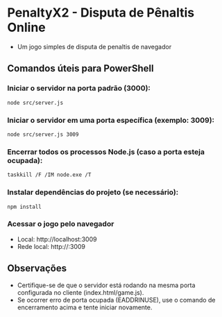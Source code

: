 # PenaltyX2 - Disputa de Pênaltis Online
- Um jogo simples de disputa de penaltis de navegador
## Comandos úteis para PowerShell

### Iniciar o servidor na porta padrão (3000):
```
node src/server.js
```

### Iniciar o servidor em uma porta específica (exemplo: 3009):
```
node src/server.js 3009
```

### Encerrar todos os processos Node.js (caso a porta esteja ocupada):
```
taskkill /F /IM node.exe /T
```

### Instalar dependências do projeto (se necessário):
```
npm install
```

### Acessar o jogo pelo navegador
- Local: http://localhost:3009
- Rede local: http://<seu-ip-local>:3009

<!-- //http://localhost:3009 ; http://172.16.1.195:3009 -->

## Observações
- Certifique-se de que o servidor está rodando na mesma porta configurada no cliente (index.html/game.js).
- Se ocorrer erro de porta ocupada (EADDRINUSE), use o comando de encerramento acima e tente iniciar novamente.

